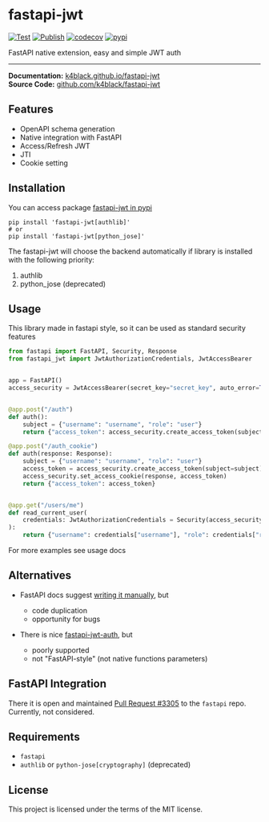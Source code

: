 # fastapi-jwt

[![Test](https://github.com/k4black/fastapi-jwt/actions/workflows/test.yml/badge.svg)](https://github.com/k4black/fastapi-jwt/actions/workflows/test.yml)
[![Publish](https://github.com/k4black/fastapi-jwt/actions/workflows/publish.yml/badge.svg)](https://github.com/k4black/fastapi-jwt/actions/workflows/publish.yml)
[![codecov](https://codecov.io/gh/k4black/fastapi-jwt/branch/master/graph/badge.svg?token=3F9J850FX2)](https://codecov.io/gh/k4black/fastapi-jwt)
[![pypi](https://img.shields.io/pypi/v/fastapi-jwt)](https://pypi.org/project/fastapi-jwt/)

FastAPI native extension, easy and simple JWT auth

---


**Documentation:** [k4black.github.io/fastapi-jwt](https://k4black.github.io/fastapi-jwt/)  
**Source Code:** [github.com/k4black/fastapi-jwt](https://github.com/k4black/fastapi-jwt/)


## Features
* OpenAPI schema generation 
* Native integration with FastAPI
* Access/Refresh JWT
* JTI
* Cookie setting


## Installation
You can access package [fastapi-jwt in pypi](https://pypi.org/project/fastapi-jwt/)
```shell
pip install 'fastapi-jwt[authlib]'
# or
pip install 'fastapi-jwt[python_jose]'
```

The fastapi-jwt will choose the backend automatically if library is installed with the following priority:
1. authlib
2. python_jose (deprecated)

## Usage
This library made in fastapi style, so it can be used as standard security features 

```python
from fastapi import FastAPI, Security, Response
from fastapi_jwt import JwtAuthorizationCredentials, JwtAccessBearer


app = FastAPI()
access_security = JwtAccessBearer(secret_key="secret_key", auto_error=True)


@app.post("/auth")
def auth():
    subject = {"username": "username", "role": "user"}
    return {"access_token": access_security.create_access_token(subject=subject)}

@app.post("/auth_cookie")
def auth(response: Response):
    subject = {"username": "username", "role": "user"}
    access_token = access_security.create_access_token(subject=subject)
    access_security.set_access_cookie(response, access_token)
    return {"access_token": access_token}


@app.get("/users/me")
def read_current_user(
    credentials: JwtAuthorizationCredentials = Security(access_security),
):
    return {"username": credentials["username"], "role": credentials["role"]}
```

For more examples see usage docs


## Alternatives 

* FastAPI docs suggest [writing it manually](https://fastapi.tiangolo.com/tutorial/security/oauth2-jwt/), but
  * code duplication  
  * opportunity for bugs

* There is nice [fastapi-jwt-auth](https://github.com/IndominusByte/fastapi-jwt-auth/), but
  * poorly supported  
  * not "FastAPI-style" (not native functions parameters)

## FastAPI Integration 

There it is open and maintained [Pull Request #3305](https://github.com/tiangolo/fastapi/pull/3305) to the `fastapi` repo. Currently, not considered.

## Requirements 

* `fastapi`
* `authlib` or `python-jose[cryptography]` (deprecated)

## License
This project is licensed under the terms of the MIT license.
